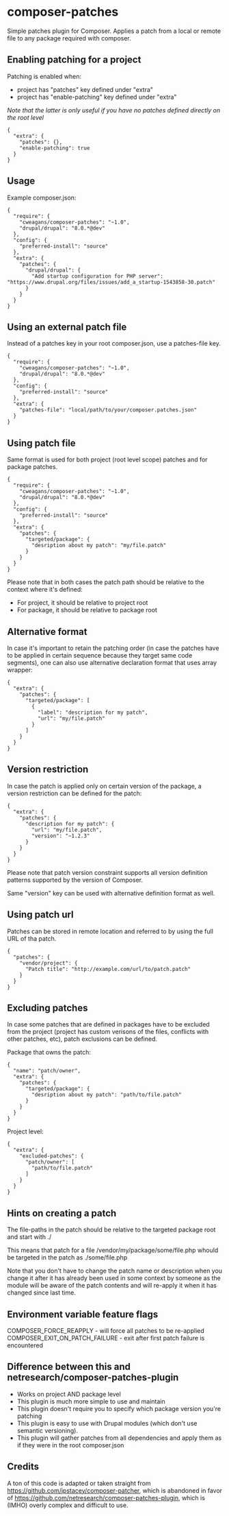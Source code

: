 # composer-patches

Simple patches plugin for Composer. Applies a patch from a local or remote file to any package required with composer.

## Enabling patching for a project

Patching is enabled when:

* project has "patches" key defined under "extra" 
* project has "enable-patching" key defined under "extra" 

_Note that the latter is only useful if you have no patches defined directly on the root level_

```
{
  "extra": {
    "patches": {},
    "enable-patching": true
  }
}

```

## Usage

Example composer.json:

```
{
  "require": {
    "cweagans/composer-patches": "~1.0",
    "drupal/drupal": "8.0.*@dev"
  },
  "config": {
    "preferred-install": "source"
  },
  "extra": {
    "patches": {
      "drupal/drupal": {
        "Add startup configuration for PHP server": "https://www.drupal.org/files/issues/add_a_startup-1543858-30.patch"
      }
    }
  }
}

```

## Using an external patch file

Instead of a patches key in your root composer.json, use a patches-file key.

```
{
  "require": {
    "cweagans/composer-patches": "~1.0",
    "drupal/drupal": "8.0.*@dev"
  },
  "config": {
    "preferred-install": "source"
  },
  "extra": {
    "patches-file": "local/path/to/your/composer.patches.json"
  }
}

```

## Using patch file

Same format is used for both project (root level scope) patches and for package patches.

```
{
  "require": {
    "cweagans/composer-patches": "~1.0",
    "drupal/drupal": "8.0.*@dev"
  },
  "config": {
    "preferred-install": "source"
  },
  "extra": {
    "patches": {
      "targeted/package": {
        "desription about my patch": "my/file.patch"
      }
    }
  }
}

```

Please note that in both cases the patch path should be relative to the context where it's defined:

* For project, it should be relative to project root
* For package, it should be relative to package root 

## Alternative format

In case it's important to retain the patching order (in case the patches have to be applied in certain sequence because they target same code segments), one can also use alternative declaration format that uses array wrapper:

```
{
  "extra": {
    "patches": {
      "targeted/package": [
        {
          "label": "description for my patch",
          "url": "my/file.patch"
        }
      ]
    }
  }
}

```

## Version restriction

In case the patch is applied only on certain version of the package, a version restriction can be defined for the patch:

```
{
  "extra": {
    "patches": {
      "description for my patch": {
        "url": "my/file.patch",
        "version": "~1.2.3"
      }
    }
  }
}

```

Please note that patch version constraint supports all version definition patterns supported by the version
of Composer.

Same "version" key can be used with alternative definition format as well.

## Using patch url

Patches can be stored in remote location and referred to by using the full URL of tha patch.

```
{
  "patches": {
    "vendor/project": {
      "Patch title": "http://example.com/url/to/patch.patch"
    }
  }
}
```

## Excluding patches

In case some patches that are defined in packages have to be excluded from the project (project has custom verisons of the files, conflicts with other patches, etc), patch exclusions can be defined.

Package that owns the patch:

```
{
  "name": "patch/owner",
  "extra": {
    "patches": {
      "targeted/package": {
        "desription about my patch": "path/to/file.patch"
      }
    }
  }
}

```

Project level:

```
{
  "extra": {
    "excluded-patches": {
      "patch/owner": [
        "path/to/file.patch"
      ]
    }
  }
}

```

## Hints on creating a patch 

The file-paths in the patch should be relative to the targeted package root and start with ./

This means that patch for a file <projet>/vendor/my/package/some/file.php whould be targeted in the patch as ./some/file.php

Note that you don't have to change the patch name or description when you change it after it has already
been used in some context by someone as the module will be aware of the patch contents and will re-apply
it when it has changed since last time.

## Environment variable feature flags

COMPOSER_FORCE_REAPPLY - will force all patches to be re-applied
COMPOSER_EXIT_ON_PATCH_FAILURE - exit after first patch failure is encountered

## Difference between this and netresearch/composer-patches-plugin

* Works on project AND package level
* This plugin is much more simple to use and maintain
* This plugin doesn't require you to specify which package version you're patching
* This plugin is easy to use with Drupal modules (which don't use semantic versioning).
* This plugin will gather patches from all dependencies and apply them as if they were in the root composer.json

## Credits

A ton of this code is adapted or taken straight from https://github.com/jpstacey/composer-patcher, which is abandoned in favor of https://github.com/netresearch/composer-patches-plugin, which is (IMHO) overly complex and difficult to use.
